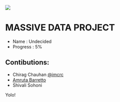 ![](http://img.shields.io/badge/unicorn-approved-ff69b4.svg?style=flat)

MASSIVE DATA PROJECT
===================

- Name : Undecided
- Progress : 5%



Contibutions:
------------

- Chirag Chauhan [@imcrc](http://twitter.com/imcrc)
- [Amruta Barretto](http://www.github.com/amrutabarretto)
- Shivali Sohoni
















Yolo!
